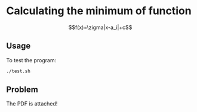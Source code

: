 # Calculating the minimum of function
$$f(x)=\zigma|x-a_i|+c$$

## Usage
To test the program:
```bash
./test.sh
```
## Problem
The PDF is attached!
